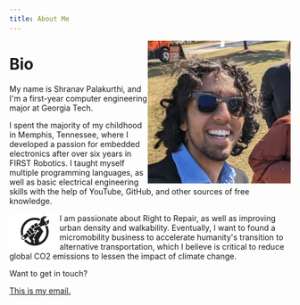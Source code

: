 ```yaml
---
title: About Me
---
```


<img style="float: right;" src="media/face.jpg" width="256px">

# Bio
My name is Shranav Palakurthi, and I'm a first-year computer engineering major at Georgia Tech.

I spent the majority of my childhood in Memphis, Tennessee, where I developed a passion for embedded electronics after over six years in FIRST Robotics. I taught myself multiple programming languages, as well as basic electrical engineering skills with the help of YouTube, GitHub, and other sources of free knowledge.

<img src="media/rtr-logo.png" style="float: left; height: 4.5em;">
I am passionate about Right to Repair, as well as improving urban density and walkability. Eventually, I want to found a micromobility business to accelerate humanity's transition to alternative transportation, which I believe is critical to reduce global CO2 emissions to lessen the impact of climate change.

Want to get in touch?
<p onclick="this.innerText=`UNTGHGPfUNTGOQO`.replaceAll(/\w/g,c=>String.fromCodePoint(c.codePointAt(0)^0b00100110))+`.com`;this.href=`mailto:${this.innerText}`;this.style.cursor=`auto`;this.style.textDecoration=`none`;" style="text-decoration: underline;cursor: pointer;">This is my email.</p>

